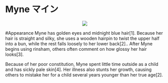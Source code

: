# Myne マイン

<p align="center">
<img src="https://telegra.ph/file/5b7ba8dd40861f112ec19.jpg">
</p>

#Appearance
Myne has golden eyes and midnight blue hair[1]. Because her hair is straight and silky, she uses a wooden hairpin to twist the upper half into a bun, while the rest falls loosely to her lower back[2].. After Myne begins using rinsham, others often comment on how glossy her hair looks[3].

Because of her poor constitution, Myne spent little time outside as a child and has sickly pale skin[4]. Her illness also stunts her growth, causing others to mistake her for a child several years younger than her true age[2].

